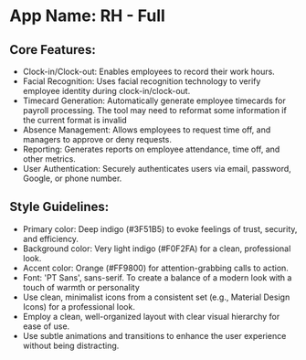 # **App Name**: RH - Full

## Core Features:

- Clock-in/Clock-out: Enables employees to record their work hours.
- Facial Recognition: Uses facial recognition technology to verify employee identity during clock-in/clock-out.
- Timecard Generation: Automatically generate employee timecards for payroll processing. The tool may need to reformat some information if the current format is invalid
- Absence Management: Allows employees to request time off, and managers to approve or deny requests.
- Reporting: Generates reports on employee attendance, time off, and other metrics.
- User Authentication: Securely authenticates users via email, password, Google, or phone number.

## Style Guidelines:

- Primary color: Deep indigo (#3F51B5) to evoke feelings of trust, security, and efficiency.
- Background color: Very light indigo (#F0F2FA) for a clean, professional look.
- Accent color: Orange (#FF9800) for attention-grabbing calls to action.
- Font: 'PT Sans', sans-serif. To create a balance of a modern look with a touch of warmth or personality
- Use clean, minimalist icons from a consistent set (e.g., Material Design Icons) for a professional look.
- Employ a clean, well-organized layout with clear visual hierarchy for ease of use.
- Use subtle animations and transitions to enhance the user experience without being distracting.
